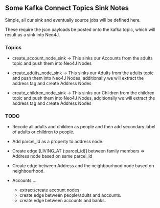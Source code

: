 ## Some Kafka Connect Topics Sink Notes

Simple, all our sink and eventually source jobs will be defined here.

These require the json payloads be posted onto the kafka topic, which will result as a sink into Neo4J.

### Topics

- create_account_node_sink -> This sinks our Accounts from the adults topic and push them into Neo4J Nodes

- create_adults_node_sink -> This sinks our Adults from the adults topic and push them into Neo4J Nodes, additionally we will extract the address tag and create Address Nodes

- create_children_node_sink -> This sinks our Children from the children topic and push them into Neo4J Nodes, additionally we will extract the address tag and create Address Nodes

### TODO

- Recode all adults and children as people and then add secondary label of adults or children to people.

- Add parcel_id as a property to address node.
   
- Create edge [LIVING_AT (:parcel_id)] between family members => Address node based on same parcel_id 

- Create edge between Address and the neighbourhood node based on neighbourhood.

- Accounts ... 
  - extract/create account nodes
  - create edge between people/adults and accounts.
  - create edge between accounts and banks.